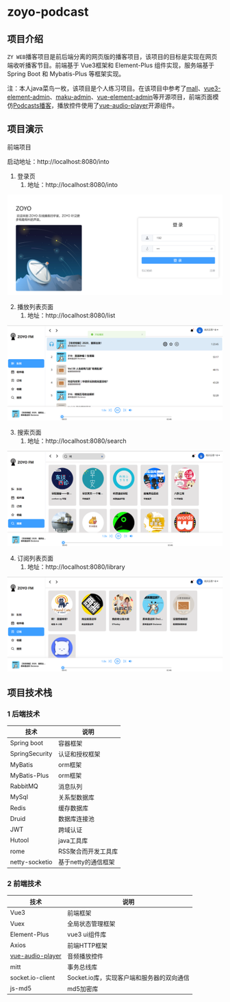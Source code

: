 # zoyo-podcast
## 项目介绍

`ZY WEB`播客项目是前后端分离的网页版的播客项目，该项目的目标是实现在网页端收听播客节目。前端基于 Vue3框架和 Element-Plus 组件实现，服务端基于 Spring Boot 和 Mybatis-Plus 等框架实现。

注：本人java菜鸟一枚，该项目是个人练习项目。在该项目中参考了[mall](https://github.com/macrozheng/mall)、[vue3-element-admin](https://gitee.com/asaasa/vue3-element-admin)、[maku-admin](https://gitee.com/makunet/maku-admin)、[vue-element-admin](https://github.com/PanJiaChen/vue-element-admin)等开源项目，前端页面模仿[Podcasts播客](https://chrome.google.com/webstore/detail/podcasts-a-player-downloa/lmpfkgigdbnbdopkpeippmadlchmkphi)，播放控件使用了[vue-audio-player](https://github.com/1014156094/vue-audio-player)开源组件。

## 项目演示

前端项目

启动地址：http://localhost:8080/into

1. 登录页
   1. 地址：http://localhost:8080/into

<img src="img/README/image-20221105180916653.png" alt="image-20221105180916653" style="zoom:50%;" />

2. 播放列表页面
   1. 地址：http://localhost:8080/list

<img src="img/README/image-20221105184351985.png" alt="image-20221105184351985" style="zoom:50%;" />

3. 搜索页面
   1. 地址：http://localhost:8080/search

<img src="img/README/image-20221105184447454.png" alt="image-20221105184447454" style="zoom:50%;" />

4. 订阅列表页面
   1. 地址：http://localhost:8080/library

<img src="img/README/image-20221105184601619.png" alt="image-20221105184601619" style="zoom:50%;" />

## 项目技术栈

### 1 后端技术

| 技术           | 说明                |
| -------------- | ------------------- |
| Spring boot    | 容器框架            |
| SpringSecurity | 认证和授权框架      |
| MyBatis        | orm框架             |
| MyBatis-Plus   | orm框架             |
| RabbitMQ       | 消息队列            |
| MySql          | 关系型数据库        |
| Redis          | 缓存数据库          |
| Druid          | 数据库连接池        |
| JWT            | 跨域认证            |
| Hutool         | java工具库          |
| rome           | RSS聚合而开发工具库 |
| netty-socketio | 基于netty的通信框架 |

### 2 前端技术

| 技术                                                         | 说明                                      |
| ------------------------------------------------------------ | ----------------------------------------- |
| Vue3                                                         | 前端框架                                  |
| Vuex                                                         | 全局状态管理框架                          |
| Element-Plus                                                 | vue3 ui组件库                             |
| Axios                                                        | 前端HTTP框架                              |
| [vue-audio-player](https://github.com/1014156094/vue-audio-player) | 音频播放控件                              |
| mitt                                                         | 事务总线库                                |
| socket.io-client                                             | Socket.io库，实现客户端和服务器的双向通信 |
| js-md5                                                       | md5加密库                                 |

